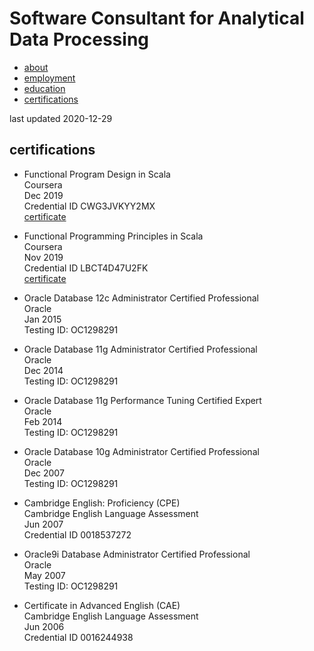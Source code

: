 # Software Consultant for Analytical Data Processing

<ul class="nav">
<li><a href="./index.md">about</a></li>
<li><a href="./employment.md">employment</a></li>
<li><a href="./education.md">education</a></li>
<li class="nav-active"><a href="./certifications.md">certifications</a></li>
</ul>

last updated 2020-12-29

## certifications

* Functional Program Design in Scala \
Coursera \
Dec 2019 \
Credential ID CWG3JVKYY2MX \
[certificate](https://www.coursera.org/account/accomplishments/certificate/CWG3JVKYY2MX)

* Functional Programming Principles in Scala \
Coursera \
Nov 2019 \
Credential ID LBCT4D47U2FK \
[certificate](https://www.coursera.org/account/accomplishments/certificate/LBCT4D47U2FK)

* Oracle Database 12c Administrator Certified Professional \
Oracle \
Jan 2015 \
Testing ID: OC1298291

* Oracle Database 11g Administrator Certified Professional \
Oracle \
Dec 2014 \
Testing ID: OC1298291

* Oracle Database 11g Performance Tuning Certified Expert \
Oracle \
Feb 2014 \
Testing ID: OC1298291

* Oracle Database 10g Administrator Certified Professional \
Oracle \
Dec 2007 \
Testing ID: OC1298291

* Cambridge English: Proficiency (CPE) \
Cambridge English Language Assessment \
Jun 2007 \
Credential ID 0018537272

* Oracle9i Database Administrator Certified Professional \
Oracle \
May 2007 \
Testing ID: OC1298291

* Certificate in Advanced English (CAE) \
Cambridge English Language Assessment \
Jun 2006 \
Credential ID 0016244938
